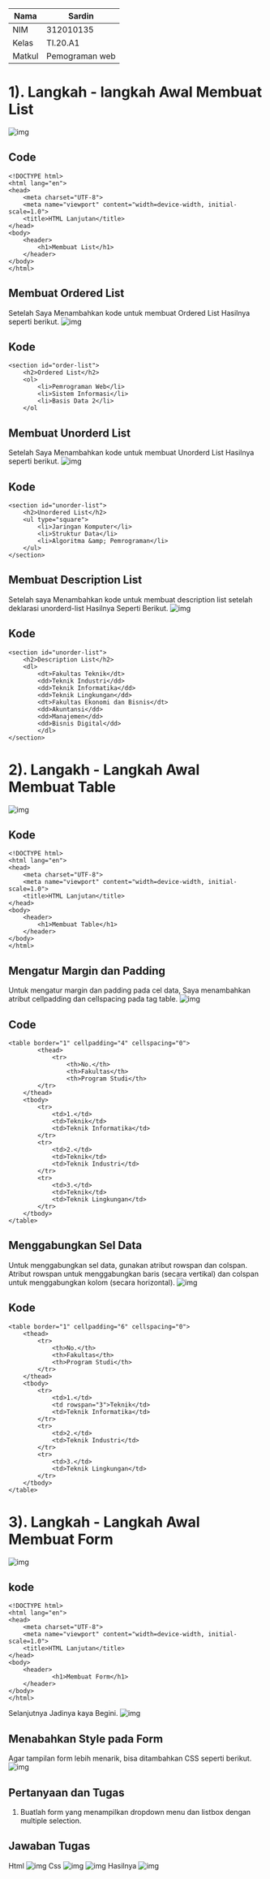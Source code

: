 | Nama          | Sardin         |
|-------------- | ---------------|
| NIM           | 312010135      |
| Kelas         | TI.20.A1       |
| Matkul        | Pemograman web |

# 1). Langkah - langkah Awal Membuat List
![img](ss/ssList1.png)
## Code
    <!DOCTYPE html>
    <html lang="en">
    <head>
        <meta charset="UTF-8">
        <meta name="viewport" content="width=device-width, initial-scale=1.0">
        <title>HTML Lanjutan</title>
    </head>
    <body>
        <header>
            <h1>Membuat List</h1>
        </header>
    </body>
    </html>
## Membuat Ordered List
Setelah Saya Menambahkan kode untuk membuat Ordered List Hasilnya seperti berikut.
![img](ss/ssList2.png)
## Kode
    <section id="order-list">
        <h2>Ordered List</h2>
        <ol>
            <li>Pemrograman Web</li>
            <li>Sistem Informasi</li>
            <li>Basis Data 2</li>
        </ol
## Membuat Unorderd List
Setelah Saya Menambahkan kode untuk membuat Unorderd List Hasilnya seperti berikut.
![img](ss/ssList3.png)
## Kode 
    <section id="unorder-list">
        <h2>Unordered List</h2>
        <ul type="square">
            <li>Jaringan Komputer</li>
            <li>Struktur Data</li>
            <li>Algoritma &amp; Pemrograman</li>
        </ul>
    </section>
## Membuat Description List
Setelah saya Menambahkan kode untuk membuat description list setelah deklarasi unorderd-list Hasilnya Seperti Berikut.
![img](ss/ssList4.png)
## Kode
    <section id="unorder-list">
        <h2>Description List</h2>
        <dl>
            <dt>Fakultas Teknik</dt>
            <dd>Teknik Industri</dd>
            <dd>Teknik Informatika</dd>
            <dd>Teknik Lingkungan</dd>
            <dt>Fakultas Ekonomi dan Bisnis</dt>
            <dd>Akuntansi</dd>
            <dd>Manajemen</dd>
            <dd>Bisnis Digital</dd>
            </dl>
    </section>
# 2). Langakh - Langkah Awal Membuat Table
![img](ss/ssTable1.png)
## Kode 
    <!DOCTYPE html>
    <html lang="en">
    <head>
        <meta charset="UTF-8">
        <meta name="viewport" content="width=device-width, initial-scale=1.0">
        <title>HTML Lanjutan</title>
    </head>
    <body>
        <header>
            <h1>Membuat Table</h1>
        </header>
    </body>
    </html>
## Mengatur Margin dan Padding
Untuk mengatur margin dan padding pada cel data, Saya menambahkan atribut cellpadding dan
cellspacing pada tag table.
![img](ss/ssTable2.png)
## Code
    <table border="1" cellpadding="4" cellspacing="0">
            <thead>
                <tr>
                    <th>No.</th>
                    <th>Fakultas</th>
                    <th>Program Studi</th>
            </tr>
        </thead>
        <tbody>
            <tr>
                <td>1.</td>
                <td>Teknik</td>
                <td>Teknik Informatika</td>
            </tr>
            <tr>
                <td>2.</td>
                <td>Teknik</td>
                <td>Teknik Industri</td>
            </tr>
            <tr>
                <td>3.</td>
                <td>Teknik</td>
                <td>Teknik Lingkungan</td>
            </tr>
        </tbody>
    </table>
## Menggabungkan Sel Data
Untuk menggabungkan sel data, gunakan atribut rowspan dan colspan. Atribut rowspan untuk
menggabungkan baris (secara vertikal) dan colspan untuk menggabungkan kolom (secara
horizontal).
![img](ss/ssTable3.png)
## Kode 
    <table border="1" cellpadding="6" cellspacing="0">
        <thead>
            <tr>
                <th>No.</th>
                <th>Fakultas</th>
                <th>Program Studi</th>
            </tr>
        </thead>
        <tbody>
            <tr>
                <td>1.</td>
                <td rowspan="3">Teknik</td>
                <td>Teknik Informatika</td>
            </tr>
            <tr>
                <td>2.</td>
                <td>Teknik Industri</td>
            </tr>
            <tr>
                <td>3.</td>
                <td>Teknik Lingkungan</td>
            </tr>
        </tbody>
    </table>
# 3). Langkah - Langkah Awal Membuat Form
![img](ss/ssForm1.png)
## kode 
    <!DOCTYPE html>
    <html lang="en">
    <head>
        <meta charset="UTF-8">
        <meta name="viewport" content="width=device-width, initial-scale=1.0">
        <title>HTML Lanjutan</title>
    </head>
    <body>
        <header>
                <h1>Membuat Form</h1>
        </header>
    </body>
    </html>
Selanjutnya Jadinya kaya Begini.
![img](ss/ssForm2.png)
## Menabahkan Style pada Form
Agar tampilan form lebih menarik, bisa ditambahkan CSS seperti berikut.
![img](ss/ssForm3.png)
## Pertanyaan dan Tugas
1. Buatlah form yang menampilkan dropdown menu dan listbox dengan multiple selection.
## Jawaban Tugas 
Html
![img](ss/ssJawaban1.png)
Css
![img](ss/ssJawabancss1.png)
![img](ss/ssJawabancss2.png)
Hasilnya
![img](ss/ssHasil.png)